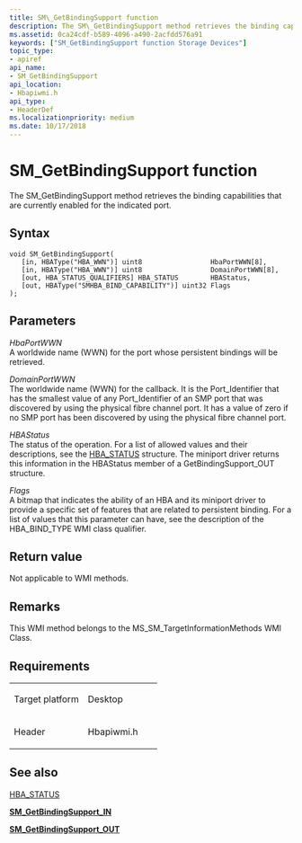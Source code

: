 ```yaml
---
title: SM\_GetBindingSupport function
description: The SM\_GetBindingSupport method retrieves the binding capabilities that are currently enabled for the indicated port.
ms.assetid: 0ca24cdf-b589-4096-a490-2acfdd576a91
keywords: ["SM_GetBindingSupport function Storage Devices"]
topic_type:
- apiref
api_name:
- SM_GetBindingSupport
api_location:
- Hbapiwmi.h
api_type:
- HeaderDef
ms.localizationpriority: medium
ms.date: 10/17/2018
---
```


# SM\_GetBindingSupport function


The SM\_GetBindingSupport method retrieves the binding capabilities that are currently enabled for the indicated port.

Syntax
------

```ManagedCPlusPlus
void SM_GetBindingSupport(
   [in, HBAType("HBA_WWN")] uint8                 HbaPortWWN[8],
   [in, HBAType("HBA_WWN")] uint8                 DomainPortWWN[8],
   [out, HBA_STATUS_QUALIFIERS] HBA_STATUS        HBAStatus,
   [out, HBAType("SMHBA_BIND_CAPABILITY")] uint32 Flags
);
```

Parameters
----------

*HbaPortWWN*   
A worldwide name (WWN) for the port whose persistent bindings will be retrieved.

*DomainPortWWN*   
The worldwide name (WWN) for the callback. It is the Port\_Identifier that has the smallest value of any Port\_Identifier of an SMP port that was discovered by using the physical fibre channel port. It has a value of zero if no SMP port has been discovered by using the physical fibre channel port.

*HBAStatus*   
The status of the operation. For a list of allowed values and their descriptions, see the [HBA\_STATUS](hba-status.md) structure. The miniport driver returns this information in the HBAStatus member of a GetBindingSupport\_OUT structure.

*Flags*   
A bitmap that indicates the ability of an HBA and its miniport driver to provide a specific set of features that are related to persistent binding. For a list of values that this parameter can have, see the description of the HBA\_BIND\_TYPE WMI class qualifier.

Return value
------------

Not applicable to WMI methods.

Remarks
-------

This WMI method belongs to the MS\_SM\_TargetInformationMethods WMI Class.

Requirements
------------

<table>
<colgroup>
<col width="50%" />
<col width="50%" />
</colgroup>
<tbody>
<tr class="odd">
<td align="left"><p>Target platform</p></td>
<td align="left">Desktop</td>
</tr>
<tr class="even">
<td align="left"><p>Header</p></td>
<td align="left">Hbapiwmi.h</td>
</tr>
</tbody>
</table>

## <span id="see_also"></span>See also


[HBA\_STATUS](hba-status.md)

[**SM\_GetBindingSupport\_IN**](https://docs.microsoft.com/windows-hardware/drivers/ddi/hbapiwmi/ns-hbapiwmi-_sm_getbindingsupport_in)

[**SM\_GetBindingSupport\_OUT**](https://docs.microsoft.com/windows-hardware/drivers/ddi/hbapiwmi/ns-hbapiwmi-_sm_getbindingsupport_out)

 

 






